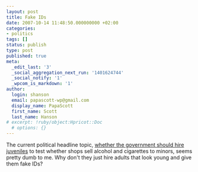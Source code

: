 ```yaml
---
layout: post
title: Fake IDs
date: 2007-10-14 11:48:50.000000000 +02:00
categories:
- politics
tags: []
status: publish
type: post
published: true
meta:
  _edit_last: '3'
  _social_aggregation_next_run: '1401624744'
  _social_notify: '1'
  _wpcom_is_markdown: '1'
author:
  login: shanson
  email: papascott-wp@gmail.com
  display_name: PapaScott
  first_name: Scott
  last_name: Hanson
# excerpt: !ruby/object:Hpricot::Doc
  # options: {}
---
```

<p>The current political headline topic, <a href="http://www.spiegel.de/politik/deutschland/0,1518,511333,00.html">whether the government should hire juveniles</a> to test whether shops sell alcohol and cigarettes to minors, seems pretty dumb to me. Why don't they just hire adults that look young and give them fake IDs?</p>
